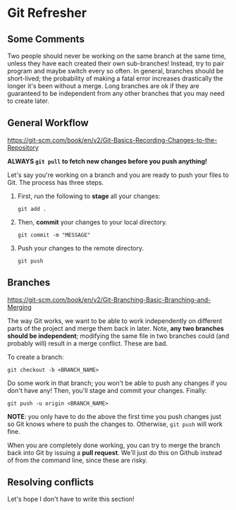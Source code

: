 # Git Refresher

## Some Comments
Two people should never be working on the same branch at the same time, unless they have each created their own sub-branches! Instead, try to pair program and maybe switch every so often. In general, branches should be short-lived; the probability of making a fatal error increases drastically the longer it's been without a merge. Long branches are ok if they are guaranteed to be independent from any other branches that you may need to create later.

## General Workflow
https://git-scm.com/book/en/v2/Git-Basics-Recording-Changes-to-the-Repository

**ALWAYS ```git pull``` to fetch new changes before you push anything!**

Let's say you're working on a branch and you are ready to push your files to Git.
The process has three steps.

1. First, run the following to **stage** all your changes:

      ```git add .```

2. Then, **commit** your changes to your local directory. 

      ```git commit -m "MESSAGE"```

3. Push your changes to the remote directory.

      ```git push```
      
      
## Branches
https://git-scm.com/book/en/v2/Git-Branching-Basic-Branching-and-Merging

The way Git works, we want to be able to work independently on different parts of the project and merge them back in later. Note, **any two branches should be independent**; modifying the same file in two branches could (and probably will) result in a merge conflict. These are bad.

To create a branch:
    
    git checkout -b <BRANCH_NAME>
     
Do some work in that branch; you won't be able to push any changes if you don't have any!
Then, you'll stage and commit your changes. Finally:

    git push -u origin <BRANCH_NAME>
    
**NOTE**: you only have to do the above the first time you push changes just so Git knows where to push the changes to. Otherwise, ```git push``` will work fine.

When you are completely done working, you can try to merge the branch back into Git by issuing a **pull request**. We'll just do this on Github instead of from the command line, since these are risky.

## Resolving conflicts
Let's hope I don't have to write this section!

